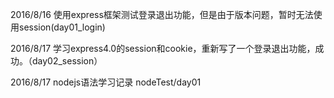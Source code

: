 2016/8/16 使用express框架测试登录退出功能，但是由于版本问题，暂时无法使用session(day01_login)

2016/8/17 学习express4.0的session和cookie，重新写了一个登录退出功能，成功。（day02_session）

2016/8/17 nodejs语法学习记录 nodeTest/day01



